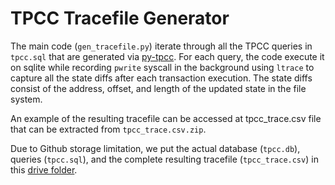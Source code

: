 # TPCC Tracefile Generator

The main code (`gen_tracefile.py`) iterate through all the TPCC queries in `tpcc.sql` that are generated via [py-tpcc](https://github.com/apavlo/py-tpcc/).
For each query, the code execute it on sqlite while recording `pwrite` syscall in the background using `ltrace` to capture all the state diffs after each transaction execution.
The state diffs consist of the address, offset, and length of the updated state in the file system.

An example of the resulting tracefile can be accessed at tpcc_trace.csv file that can be extracted from `tpcc_trace.csv.zip`.

Due to Github storage limitation, we put the actual database (`tpcc.db`), queries (`tpcc.sql`), and the complete resulting tracefile (`tpcc_trace.csv`) in this [drive folder](https://drive.google.com/drive/folders/1xP89k1MlsWrVFaF_bIkGZcT0kA1bqSGF?usp=sharing).